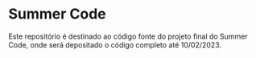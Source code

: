 # Summer Code
Este repositório é destinado ao código fonte do projeto final do Summer Code, onde será depositado o código completo até 10/02/2023.
